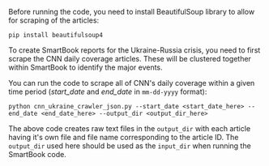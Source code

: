 Before running the code, you need to install BeautifulSoup library to allow for scraping of the articles:
```
pip install beautifulsoup4
```

To create SmartBook reports for the Ukraine-Russia crisis, you need to first scrape the CNN daily coverage articles. These will be clustered together within SmartBook to identify the major events.

You can run the code to scrape all of CNN's daily coverage within a given time period (*start_date* and *end_date* in `mm-dd-yyyy` format):

```
python cnn_ukraine_crawler_json.py --start_date <start_date_here> --end_date <end_date_here> --output_dir <output_dir_here>
```

The above code creates raw text files in the `output_dir` with each article having it's own file and file name corresponding to the article ID. The `output_dir` used here should be used as the `input_dir` when running the SmartBook code.